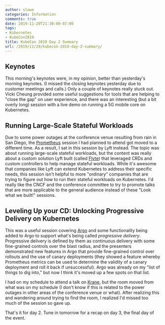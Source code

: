 ```yaml
---
author: slowe
categories: Information
comments: true
date: 2019-11-20T21:30:00-07:00
tags:
- Kubernetes
- KubeCon2019
title: KubeCon 2019 Day 2 Summary
url: /2019/11/20/kubecon-2019-day-2-summary/
---
```


## Keynotes

This morning's keynotes were, in my opinion, better than yesterday's morning keynotes. (I missed the closing keynotes yesterday due to customer meetings and calls.) Only a couple of keynotes really stuck out. Vicki Cheung provided some useful suggestions for tools that are helping to "close the gap" on user experience, and there was an interesting (but a bit overly long) session with a live demo on running a 5G mobile core on Kubernetes.

## Running Large-Scale Stateful Workloads

Due to some power outages at the conference venue resulting from rain in San Diego, the [Prometheus][link-3] session I had planned to attend got moved to a different time. As a result, I sat in this session by Lyft instead. The topic was about running large-scale stateful workloads, but the content was really about a custom solution Lyft built (called [Flyte][link-2]) that leveraged CRDs and custom controllers to help manage stateful workloads. While it's awesome that companies like Lyft can extend Kubernetes to address their specific needs, this session isn't helpful to more "ordinary" companies that are trying to figure out how to run their stateful workloads on Kubernetes. I'd really like the CNCF and the conference committee to try to promote talks that are more applicable to the general audience instead of these "Look what we built!" sessions.

## Leveling Up your CD: Unlocking Progressive Delivery on Kubernetes

This was a useful session covering [Argo][link-1] and some functionality being added to Argo to support what's being called _progressive delivery_. Progressive delivery is defined by them as continuous delivery with some fine-grained controls over the blast radius, and the presenters demonstrated new features in Argo that provide fine-grained control over rollouts and the use of canary deployments (they showed a feature whereby Prometheus metrics can be used to determine the validity of a canary deployment and roll it back if unsuccessful). Argo was already on my "list of things to dig into," but now I think it's moved up a few spots on that list.

I had on my schedule to attend a talk on [Krane][link-4], but the room moved from what was on my schedule (I don't know if this is related to the power outages in other areas of the conference venue or what). After realizing this and wandering around trying to find the room, I realized I'd missed too much of the session so gave up.

That's it for day 2. Tune in tomorrow for a recap on day 3, the final day of the event.

[link-1]: https://argoproj.github.io/
[link-2]: https://github.com/lyft/flyte
[link-3]: https://prometheus.io/
[link-4]: https://github.com/Shopify/krane
